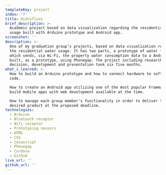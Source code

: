 ```yaml
---
templateKey: project
index: '7'
title: Hidrofluxo
brief_description: >-
  Academic project based on data visualization regarding the residential water
  usage built with Arduino prototype and Android app.
screenshot: ''
description: >-
  One of my graduation group’s projects, based on data visualization regarding
  the residential water usage. It has two parts, a prototype of water flow meter
  which sends, via Wi-Fi, the property water consumption data to a Android App
  built, as a prototype, using Phonegap. The project including research, subject
  decision, development and presentation took six five months.
what_i_learned: >-
  How to build an Arduino prototype and how to connect hardware to software via
  code.

  How to create an Android app utilizing one of the most popular Frameworks to
  build mobile apps with web development available at the time.

  How to manage each group member's functionality in order to deliver the
  desired product at the proposed deadline.
technologies:
  - Arduino
  - Bluetooth receptor
  - Wifi receptor
  - Prototyping sensors
  - HTML
  - CSS
  - Javascript
  - Phonegap
  - Cordova
  - Github
live_url: ''
github_url: ''
---
```


